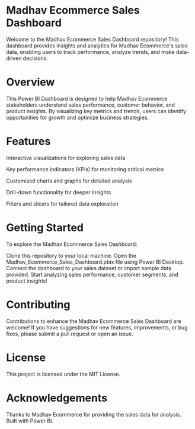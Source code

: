 # Madhav Ecommerce Sales Dashboard

Welcome to the Madhav Ecommerce Sales Dashboard repository! This dashboard provides insights and analytics for Madhav Ecommerce's sales data, enabling users to track performance, analyze trends, and make data-driven decisions.

# Overview
This Power BI Dashboard is designed to help Madhav Ecommerce stakeholders understand sales performance, customer behavior, and product insights. By visualizing key metrics and trends, users can identify opportunities for growth and optimize business strategies.

# Features
Interactive visualizations for exploring sales data

Key performance indicators (KPIs) for monitoring critical metrics

Customized charts and graphs for detailed analysis

Drill-down functionality for deeper insights

Filters and slicers for tailored data exploration

# Getting Started
To explore the Madhav Ecommerce Sales Dashboard:

Clone this repository to your local machine.
Open the Madhav_Ecommerce_Sales_Dashboard.pbix file using Power BI Desktop.
Connect the dashboard to your sales dataset or import sample data provided.
Start analyzing sales performance, customer segments, and product insights!

# Contributing
Contributions to enhance the Madhav Ecommerce Sales Dashboard are welcome! If you have suggestions for new features, improvements, or bug fixes, please submit a pull request or open an issue.

# License
This project is licensed under the MIT License.

# Acknowledgements
Thanks to Madhav Ecommerce for providing the sales data for analysis.
Built with Power BI.
